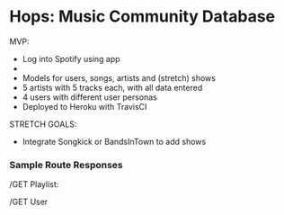 # Hops: Music Community Database

MVP:
 - Log into Spotify using app
 - 
 - Models for users, songs, artists and (stretch) shows
 - 5 artists with 5 tracks each, with all data entered
 - 4 users with different user personas
 - Deployed to Heroku with TravisCI

 STRETCH GOALS:
 - Integrate Songkick or BandsInTown to add shows

### Sample Route Responses

/GET Playlist:

/GET User



